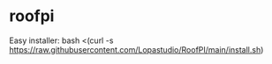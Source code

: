 # roofpi


Easy installer:
bash <(curl -s https://raw.githubusercontent.com/Lopastudio/RoofPI/main/install.sh)